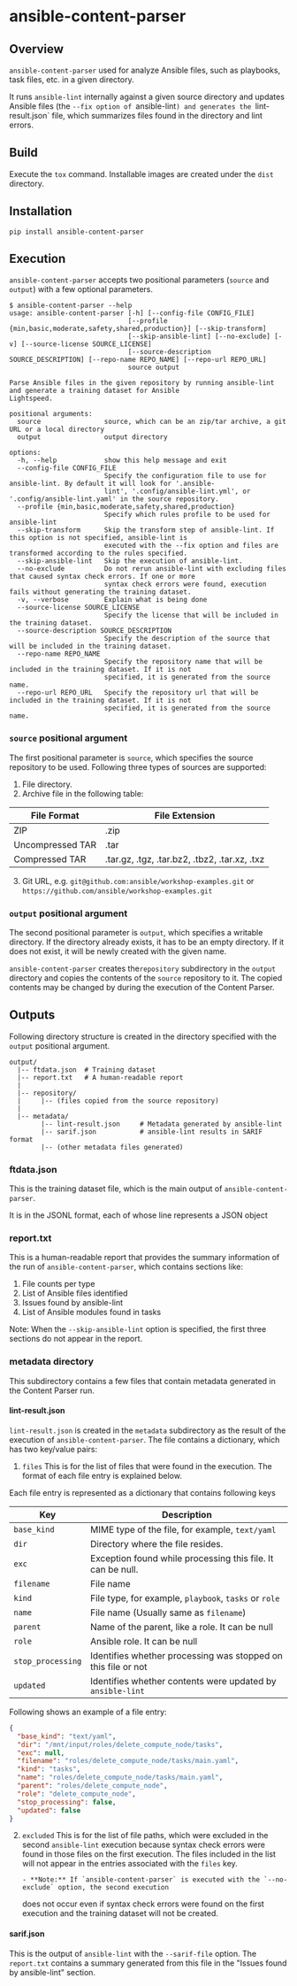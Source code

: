 # ansible-content-parser

## Overview

`ansible-content-parser` used for analyze Ansible files, such
as playbooks, task files, etc. in a given directory.

It runs `ansible-lint` internally against a given
source directory and
updates Ansible files (the `--fix option of `ansible-lint`)
and generates the `lint-result.json` file, which summarizes
files found in the directory and lint errors.

## Build

Execute the `tox` command. Installable images are created under
the `dist` directory.

## Installation

```commandline
pip install ansible-content-parser
```

## Execution

`ansible-content-parser` accepts two positional parameters (`source` and `output`)
with a few optional parameters.

```commandline
$ ansible-content-parser --help
usage: ansible-content-parser [-h] [--config-file CONFIG_FILE]
                              [--profile {min,basic,moderate,safety,shared,production}] [--skip-transform]
                              [--skip-ansible-lint] [--no-exclude] [-v] [--source-license SOURCE_LICENSE]
                              [--source-description SOURCE_DESCRIPTION] [--repo-name REPO_NAME] [--repo-url REPO_URL]
                              source output

Parse Ansible files in the given repository by running ansible-lint and generate a training dataset for Ansible
Lightspeed.

positional arguments:
  source                source, which can be an zip/tar archive, a git URL or a local directory
  output                output directory

options:
  -h, --help            show this help message and exit
  --config-file CONFIG_FILE
                        Specify the configuration file to use for ansible-lint. By default it will look for '.ansible-
                        lint', '.config/ansible-lint.yml', or '.config/ansible-lint.yaml' in the source repository.
  --profile {min,basic,moderate,safety,shared,production}
                        Specify which rules profile to be used for ansible-lint
  --skip-transform      Skip the transform step of ansible-lint. If this option is not specified, ansible-lint is
                        executed with the --fix option and files are transformed according to the rules specified.
  --skip-ansible-lint   Skip the execution of ansible-lint.
  --no-exclude          Do not rerun ansible-lint with excluding files that caused syntax check errors. If one or more
                        syntax check errors were found, execution fails without generating the training dataset.
  -v, --verbose         Explain what is being done
  --source-license SOURCE_LICENSE
                        Specify the license that will be included in the training dataset.
  --source-description SOURCE_DESCRIPTION
                        Specify the description of the source that will be included in the training dataset.
  --repo-name REPO_NAME
                        Specify the repository name that will be included in the training dataset. If it is not
                        specified, it is generated from the source name.
  --repo-url REPO_URL   Specify the repository url that will be included in the training dataset. If it is not
                        specified, it is generated from the source name.
```

### `source` positional argument

The first positional parameter is `source`, which specifies
the source repository to be used. Following three types of sources are supported:

1. File directory.
2. Archive file in the following table:

| File Format      | File Extension                                |
| ---------------- | --------------------------------------------- |
| ZIP              | .zip                                          |
| Uncompressed TAR | .tar                                          |
| Compressed TAR   | .tar.gz, .tgz, .tar.bz2, .tbz2, .tar.xz, .txz |

3. Git URL, e.g. `git@github.com:ansible/workshop-examples.git` or `https://github.com/ansible/workshop-examples.git`

### `output` positional argument

The second positional parameter is `output`, which specifies a writable
directory. If the directory already exists, it has to be
an empty directory. If it does not exist, it will be newly created with
the given name.

`ansible-content-parser` creates the`repository` subdirectory in the
`output` directory and copies the contents of the `source` repository
to it. The copied contents may be changed by during the execution
of the Content Parser.

## Outputs

Following directory structure is created in the directory specified with the `output`
positional argument.

```
output/
  |-- ftdata.json  # Training dataset
  |-- report.txt   # A human-readable report
  |
  |-- repository/
  |     |-- (files copied from the source repository)
  |
  |-- metadata/
        |-- lint-result.json     # Metadata generated by ansible-lint
        |-- sarif.json           # ansible-lint results in SARIF format
        |-- (other metadata files generated)
```

### ftdata.json

This is the training dataset file, which is the main output of `ansible-content-parser`.

It is in the JSONL format, each of whose line represents a JSON object

### report.txt

This is a human-readable report that provides the summary information of the run
of `ansible-content-parser`, which contains sections like:

1. File counts per type
2. List of Ansible files identified
3. Issues found by ansible-lint
4. List of Ansible modules found in tasks

Note: When the `--skip-ansible-lint` option is specified, the first three sections do
not appear in the report.

### metadata directory

This subdirectory contains a few files that contain metadata generated
in the Content Parser run.

#### lint-result.json

`lint-result.json` is created in the `metadata` subdirectory
as the result of the execution
of `ansible-content-parser`. The file contains a dictionary, which
has two key/value pairs:

1. `files` This is for the list of files that were found
   in the execution. The format of each file entry is explained below.

Each file entry is represented as a dictionary that contains following keys

| Key               | Description                                                   |
| ----------------- | ------------------------------------------------------------- |
| `base_kind`       | MIME type of the file, for example, `text/yaml`               |
| `dir`             | Directory where the file resides.                             |
| `exc`             | Exception found while processing this file. It can be null.   |
| `filename`        | File name                                                     |
| `kind`            | File type, for example, `playbook`, `tasks` or `role`         |
| `name`            | File name (Usually same as `filename`)                        |
| `parent`          | Name of the parent, like a role. It can be null               |
| `role`            | Ansible role. It can be null                                  |
| `stop_processing` | Identifies whether processing was stopped on this file or not |
| `updated`         | Identifies whether contents were updated by `ansible-lint`    |

Following shows an example of a file entry:

```json
{
  "base_kind": "text/yaml",
  "dir": "/mnt/input/roles/delete_compute_node/tasks",
  "exc": null,
  "filename": "roles/delete_compute_node/tasks/main.yaml",
  "kind": "tasks",
  "name": "roles/delete_compute_node/tasks/main.yaml",
  "parent": "roles/delete_compute_node",
  "role": "delete_compute_node",
  "stop_processing": false,
  "updated": false
}
```

2.  `excluded` This is for the list of file paths, which were excluded in the second `ansible-lint`
    execution because syntax check errors were found in those files on the first execution.
    The files included in the list will not appear in the entries associated with the `files` key.

        - **Note:** If `ansible-content-parser` is executed with the `--no-exclude` option, the second execution

    does not occur even if syntax check errors were found on the first execution and
    the training dataset will not be created.

#### sarif.json

This is the output of `ansible-lint` with the `--sarif-file` option.
The `report.txt` contains a summary generated
from this file in the "Issues found by ansible-lint" section.
